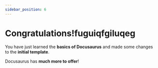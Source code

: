 ```yaml
---
sidebar_position: 6
---
```


# Congratulations!fuguiqfgiluqeg

You have just learned the **basics of Docusaurus** and made some changes to the **initial template**.

Docusaurus has **much more to offer**!
